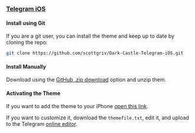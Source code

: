 ### [Telegram iOS](https://apps.apple.com/app/telegram-messenger/id686449807)

#### Install using Git

If you are a git user, you can install the theme and keep up to date by cloning the repo:

```bash
git clone https://github.com/scottgriv/Dark-Castle-Telegram-iOS.git
```

#### Install Manually

Download using the [GitHub .zip download](https://github.com/dracula/telegram-ios/archive/master.zip) option and unzip them.

#### Activating the Theme

If you want to add the theme to your iPhone [open this link](https://t.me/addtheme/wPAMRRVDLaWv0E7Y).

If you want to customize it, download the `themefile.txt`, edit it, and upload to the Telegram [online editor](https://themes.contest.com/).
